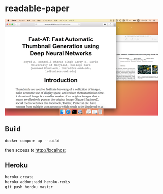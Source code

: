 # readable-paper

![Screenshot](https://raw.githubusercontent.com/uetchy/readable-paper/media/ss1.png)

## Build

```
docker-compose up --build
```

then access to <http://localhost>

## Heroku

```
heroku create
heroku addons:add heroku-redis
git push heroku master
```

